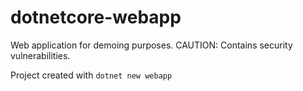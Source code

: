 # dotnetcore-webapp

Web application for demoing purposes. CAUTION: Contains security vulnerabilities.

Project created with `dotnet new webapp`                      


